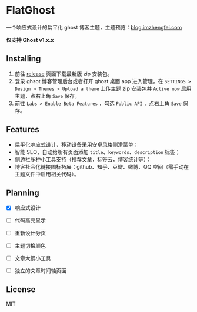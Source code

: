 # FlatGhost
一个响应式设计的扁平化 ghost 博客主题，主题预览：[blog.imzhengfei.com](http://blog.imzhengfei.com)

**仅支持 Ghost v1.x.x**




## Installing

1. 前往 [release](https://github.com/imzhengfei/ghost-theme-flatghost/releases) 页面下载最新版 zip 安装包。
2. 登录 ghsot 博客管理后台或者打开 ghost 桌面 app 进入管理，在 `SETTINGS > Design > Themes > Upload a theme` 上传主题 zip 安装包并 `Active now` 启用主题，点右上角 `Save` 保存。
3. 前往 `Labs > Enable Beta Features` ，勾选 `Public API` ，点右上角 `Save` 保存。





## Features

*   扁平化响应式设计，移动设备采用安卓风格侧滑菜单；
*   智能 SEO，自动给所有页面添加 `title`、`keywords`、`description`  标签；
*   侧边栏多种小工具支持（推荐文章，标签云，博客统计等）；
*   博客社会化链接图标拓展：github、知乎、豆瓣、微博、QQ 空间（需手动在主题文件中启用相关代码）。





## Planning

-   [x] 响应式设计
-   [ ] 代码高亮显示
-   [ ] 重新设计分页
-   [ ] 主题切换颜色
-   [ ] 文章大纲小工具
-   [ ] 独立的文章时间轴页面





## License

MIT